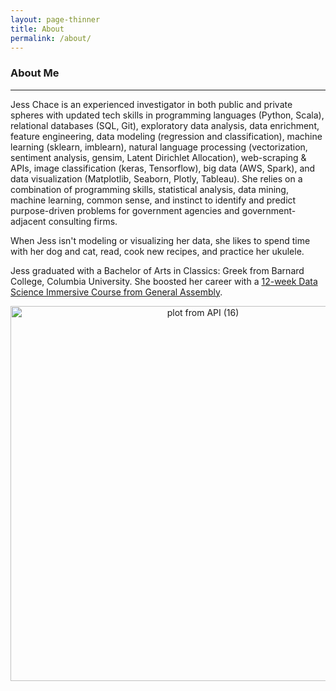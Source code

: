 ```yaml
---
layout: page-thinner
title: About
permalink: /about/
---
```

### About Me
---
Jess Chace is an experienced investigator in both public and private spheres with updated tech skills in programming languages (Python, Scala), relational databases (SQL, Git), exploratory data analysis, data enrichment, feature engineering, data modeling (regression and classification), machine learning (sklearn, imblearn), natural language processing (vectorization, sentiment analysis, gensim, Latent Dirichlet Allocation), web-scraping & APIs, image classification (keras, Tensorflow), big data (AWS, Spark), and data visualization (Matplotlib, Seaborn, Plotly, Tableau).  She relies on a combination of programming skills, statistical analysis, data mining, machine learning, common sense, and instinct to identify and predict purpose-driven problems for government agencies and government-adjacent consulting firms.  

When Jess isn't modeling or visualizing her data, she likes to spend time with her dog and cat, read, cook new recipes, and practice her ukulele.

Jess graduated with a Bachelor of Arts in Classics: Greek from Barnard College, Columbia University.  She boosted her career with a [12-week Data Science Immersive Course from General Assembly](https://generalassemb.ly/education/data-science-immersive).


<div>
    <a href="https://plot.ly/~jesster413/781/?share_key=IjABdGlcQOiJmHsWWgsivj" target="_blank" title="plot from API (16)" style="display: block; text-align: center;"><img src="https://plot.ly/~jesster413/781.png?share_key=IjABdGlcQOiJmHsWWgsivj" alt="plot from API (16)" style="max-width: 100%;width: 600px;"  width="600" onerror="this.onerror=null;this.src='https://plot.ly/404.png';" /></a>
    <script data-plotly="jesster413:781" sharekey-plotly="IjABdGlcQOiJmHsWWgsivj" src="https://plot.ly/embed.js" async></script>
</div>
